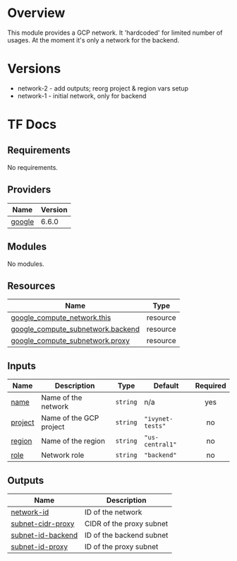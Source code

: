 # Overview

This module provides a GCP network.
It 'hardcoded' for limited number of usages.
At the moment it's only a network for the backend.

# Versions
- network-2 - add outputs; reorg project & region vars setup
- network-1 - initial network, only for backend

# TF Docs
<!-- BEGIN_TF_DOCS -->
## Requirements

No requirements.

## Providers

| Name | Version |
|------|---------|
| <a name="provider_google"></a> [google](#provider\_google) | 6.6.0 |

## Modules

No modules.

## Resources

| Name | Type |
|------|------|
| [google_compute_network.this](https://registry.terraform.io/providers/hashicorp/google/latest/docs/resources/compute_network) | resource |
| [google_compute_subnetwork.backend](https://registry.terraform.io/providers/hashicorp/google/latest/docs/resources/compute_subnetwork) | resource |
| [google_compute_subnetwork.proxy](https://registry.terraform.io/providers/hashicorp/google/latest/docs/resources/compute_subnetwork) | resource |

## Inputs

| Name | Description | Type | Default | Required |
|------|-------------|------|---------|:--------:|
| <a name="input_name"></a> [name](#input\_name) | Name of the network | `string` | n/a | yes |
| <a name="input_project"></a> [project](#input\_project) | Name of the GCP project | `string` | `"ivynet-tests"` | no |
| <a name="input_region"></a> [region](#input\_region) | Name of the region | `string` | `"us-central1"` | no |
| <a name="input_role"></a> [role](#input\_role) | Network role | `string` | `"backend"` | no |

## Outputs

| Name | Description |
|------|-------------|
| <a name="output_network-id"></a> [network-id](#output\_network-id) | ID of the network |
| <a name="output_subnet-cidr-proxy"></a> [subnet-cidr-proxy](#output\_subnet-cidr-proxy) | CIDR of the proxy subnet |
| <a name="output_subnet-id-backend"></a> [subnet-id-backend](#output\_subnet-id-backend) | ID of the backend subnet |
| <a name="output_subnet-id-proxy"></a> [subnet-id-proxy](#output\_subnet-id-proxy) | ID of the proxy subnet |
<!-- END_TF_DOCS -->
